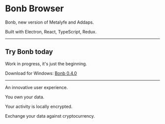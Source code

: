 # Bonb Browser

Bonb, new version of Metalyfe and Addaps.

Built with Electron, React, TypeScript, Redux.

---

## Try Bonb today

Work in progress, it's just the beginning.

Download for Windows: [Bonb 0.4.0](https://github.com/danielfebrero/bonb-web3-browser/raw/master/release/build/Bonb%20Setup%200.4.0.exe)

---

An innovative user experience.

You own your data.

Your activity is locally encrypted.

Exchange your data against cryptocurrency.
